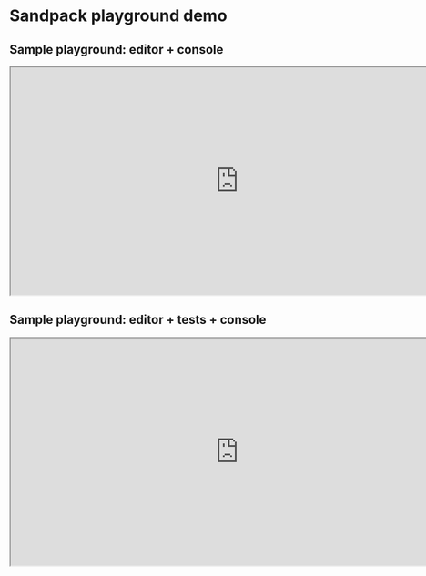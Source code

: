 # Sandpack playground demo

## Sample playground: editor + console

<iframe width="800" height="400" src="https://playground-app-chi.vercel.app/lesson1/playground1"></iframe>

## Sample playground: editor + tests + console

<iframe width="800" height="400" src="https://playground-app-chi.vercel.app/lesson1/playground2"></iframe>
